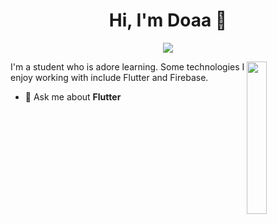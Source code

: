 
<h1 align="center">Hi, I'm Doaa 👋</h1>
<p align="center">
    <a href="https://www.linkedin.com/in/doaa-khaled-8470351bb/"><img src="https://img.shields.io/badge/linkedin-%230177B5?style=flat&logo=linkedin&logoColor=white"/></a>
  </p>
  
  <img src="https://github.com/mohamedabusrea/mohamedabusrea/blob/master/profile-img.png" align="right" width="25%"/>

I'm a student who is adore learning. Some technologies I enjoy working with include Flutter and Firebase.

- 💬 Ask me about **Flutter**
